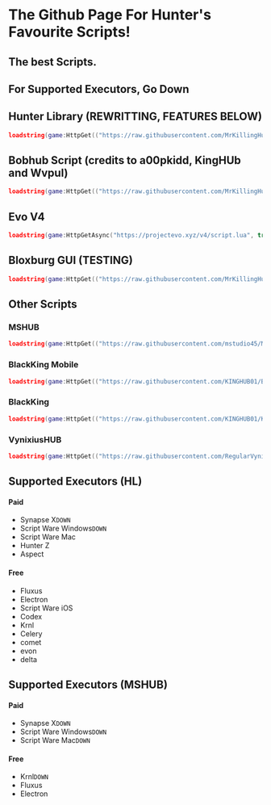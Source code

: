 # The Github Page For Hunter's Favourite Scripts!

 ## The best Scripts.

## For Supported Executors, Go Down
## Hunter Library (REWRITTING, FEATURES BELOW)
 ```lua
 loadstring(game:HttpGet(("https://raw.githubusercontent.com/MrKillingHunter/Hunter-Scripts/main/Hunter%20Library.lua"),true))()
 ```
## Bobhub Script (credits to a00pkidd, KingHUb and Wvpul)
 ```lua
 loadstring(game:HttpGet(("https://raw.githubusercontent.com/MrKillingHunter/Hunter-Scripts/main/BobHub.lua"),true))()
 ```
## Evo V4
 ```lua
 loadstring(game:HttpGetAsync("https://projectevo.xyz/v4/script.lua", true))();
 ```
## Bloxburg GUI (TESTING)
 ```lua
 loadstring(game:HttpGet(("https://raw.githubusercontent.com/MrKillingHunter/Hunter-Scripts/main/Bloxburg-GUI.lua"),true))()
 ```

## Other Scripts

  ### MSHUB
   ```lua
   loadstring(game:HttpGet(("https://raw.githubusercontent.com/mstudio45/MSDOORS/main/MSHUB_Loader.lua"),true))()
   ```

   ### BlackKing Mobile
   ```lua
   loadstring(game:HttpGet(("https://raw.githubusercontent.com/KINGHUB01/BlackKing/main/BlackKingMb"),true))()
   ```
    
   ### BlackKing
   ```lua 
   loadstring(game:HttpGet(("https://raw.githubusercontent.com/KINGHUB01/KING-HUB-NO-1/main/kingshubno1"),true))()
   ```


   ### VynixiusHUB
   ```lua
   loadstring(game:HttpGet(("https://raw.githubusercontent.com/RegularVynixu/Vynixius/main/Doors/Script.lua"),true))()
   ```

## Supported Executors (HL)
 #### Paid
   - Synapse X`DOWN`
   - Script Ware Windows`DOWN`
   - Script Ware Mac
   - Hunter Z
   - Aspect
 #### Free
   - Fluxus
   - Electron
   - Script Ware iOS
   - Codex
   - Krnl
   - Celery
   - comet
   - evon
   - delta

## Supported Executors (MSHUB)
 #### Paid
   - Synapse X`DOWN`
   - Script Ware Windows`DOWN`
   - Script Ware Mac`DOWN`
 #### Free
   - Krnl`DOWN`
   - Fluxus
   - Electron
